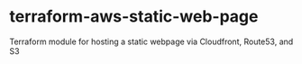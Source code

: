 # terraform-aws-static-web-page
Terraform module for hosting a static webpage via Cloudfront, Route53, and S3
